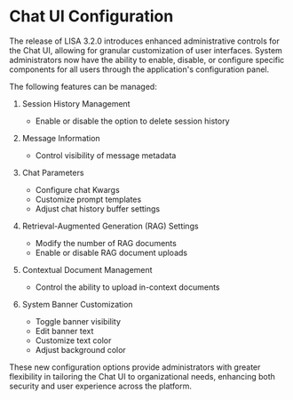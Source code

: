 
# Chat UI Configuration

The release of LISA 3.2.0 introduces enhanced administrative controls for the Chat UI, allowing for granular customization of user interfaces. System administrators now have the ability to enable, disable, or configure specific components for all users through the application's configuration panel.

The following features can be managed:

1. Session History Management
    - Enable or disable the option to delete session history

2. Message Information
    - Control visibility of message metadata

3. Chat Parameters
    - Configure chat Kwargs
    - Customize prompt templates
    - Adjust chat history buffer settings

4. Retrieval-Augmented Generation (RAG) Settings
    - Modify the number of RAG documents
    - Enable or disable RAG document uploads

5. Contextual Document Management
    - Control the ability to upload in-context documents

6. System Banner Customization
    - Toggle banner visibility
    - Edit banner text
    - Customize text color
    - Adjust background color

These new configuration options provide administrators with greater flexibility in tailoring the Chat UI to organizational needs, enhancing both security and user experience across the platform.
